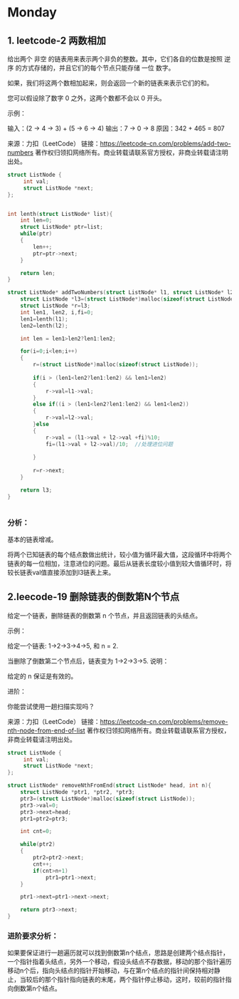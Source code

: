 # Monday

## 1. leetcode-2 两数相加

给出两个 非空 的链表用来表示两个非负的整数。其中，它们各自的位数是按照 逆序 的方式存储的，并且它们的每个节点只能存储 一位 数字。

如果，我们将这两个数相加起来，则会返回一个新的链表来表示它们的和。

您可以假设除了数字 0 之外，这两个数都不会以 0 开头。

示例：

输入：(2 -> 4 -> 3) + (5 -> 6 -> 4)
输出：7 -> 0 -> 8
原因：342 + 465 = 807

来源：力扣（LeetCode）
链接：https://leetcode-cn.com/problems/add-two-numbers
著作权归领扣网络所有。商业转载请联系官方授权，非商业转载请注明出处。





```c
struct ListNode {
     int val;
     struct ListNode *next;
};


int lenth(struct ListNode* list){
	int len=0;
	struct ListNode* ptr=list;
	while(ptr)
	{
		len++;
		ptr=ptr->next;
	}

	return len;
}

struct ListNode* addTwoNumbers(struct ListNode* l1, struct ListNode* l2){
	struct ListNode *l3=(struct ListNode*)malloc(sizeof(struct ListNode));
    struct ListNode *r=l3;
	int len1, len2, i,fi=0;
	len1=lenth(l1);
	len2=lenth(l2);

	int len = len1>len2?len1:len2;

	for(i=0;i<len;i++)
	{
		r=(struct ListNode*)malloc(sizeof(struct ListNode));
		
		if(i > (len1<len2?len1:len2) && len1>len2)
		{
			r->val=l1->val;
		}
		else if((i > (len1<len2?len1:len2) && len1<len2))
		{
			r->val=l2->val;
		}else
		{
			r->val = (l1->val + l2->val +fi)%10;
			fi=(l1->val + l2->val)/10;	//处理进位问题
				
		}
		
		r=r->next; 
	}

	return l3;
}



```



### 分析：

基本的链表增减。

将两个已知链表的每个结点数做出统计，较小值为循环最大值，这段循环中将两个链表的每一位相加，注意进位的问题。最后从链表长度较小值到较大值循环时，将较长链表val值直接添加到l3链表上来。



## 2.leecode-19 删除链表的倒数第N个节点

给定一个链表，删除链表的倒数第 n 个节点，并且返回链表的头结点。

示例：

给定一个链表: 1->2->3->4->5, 和 n = 2.

当删除了倒数第二个节点后，链表变为 1->2->3->5.
说明：

给定的 n 保证是有效的。

进阶：

你能尝试使用一趟扫描实现吗？

来源：力扣（LeetCode）
链接：https://leetcode-cn.com/problems/remove-nth-node-from-end-of-list
著作权归领扣网络所有。商业转载请联系官方授权，非商业转载请注明出处。



```c
struct ListNode {
     int val;
     struct ListNode *next;
};

struct ListNode* removeNthFromEnd(struct ListNode* head, int n){
	struct ListNode *ptr1, *ptr2, *ptr3;
	ptr3=(struct ListNode*)malloc(sizeof(struct ListNode));
	ptr3->val=0;
	ptr3->next=head;
	ptr1=ptr2=ptr3;

	int cnt=0;

	while(ptr2)
	{
		ptr2=ptr2->next;
		cnt++;
		if(cnt>n+1)
			ptr1=ptr1->next;
	}

	ptr1->next=ptr1->next->next;

	return ptr3->next;
}
```





### 进阶要求分析：

如果要保证进行一趟遍历就可以找到倒数第n个结点，思路是创建两个结点指针，一个指针指着头结点，另外一个移动，假设头结点不存数据，移动的那个指针遍历移动n个后，指向头结点的指针开始移动，与在第n个结点的指针间保持相对静止，当较后的那个指针指向链表的末尾，两个指针停止移动，这时，较前的指针指向倒数第n个结点。